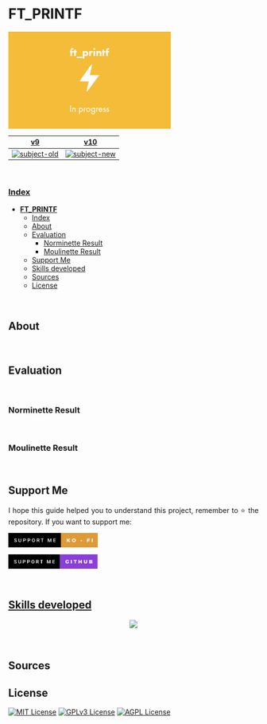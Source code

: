 # **FT_PRINTF**

<a href="https://github.com/f-corvaro/42.common_core/tree/main/ft_printf"><img align="center" src="https://github.com/f-corvaro/42.common_core/blob/main/ft_printf/.extra/ft_printf_intra.png">

<p align="justify">

v9 | v10
:-------------------------:|:-------------------------:
[![subject-old](https://img.shields.io/badge/subject-get_next_line-blueviolet)](https://github.com/f-corvaro/42.common_core/blob/main/ft_printf/.extra/en.subject.pdf) | [![subject-new](https://img.shields.io/badge/subject-get_next_line-blueviolet)](https://github.com/f-corvaro/42.common_core/blob/main/ft_printf/.extra/en.subject(new).pdf)


</p>
<br>

### Index

- [**FT\_PRINTF**](#ft_printf)
	- [Index](#index)
	- [About](#about)
	- [Evaluation](#evaluation)
		- [Norminette Result](#norminette-result)
		- [Moulinette Result](#moulinette-result)
	- [Support Me](#support-me)
	- [Skills developed](#skills-developed)
	- [Sources](#sources)
	- [License](#license)

<br>

## About

<p align="justify">

</p>

<br>

## Evaluation

</p>
<br>

### Norminette Result

<br>

### Moulinette Result

<br>

## Support Me

<p align="justify">
I hope this guide helped you to understand this project, remember to ⭐ the repository.
If you want to support me:</p>

<a href="https://ko-fi.com/fcorvaro"><img width="180" img align="center" src="https://github.com/f-corvaro/42.common_core/blob/main/.extra/support-me-ko-fi.svg">

<a href="https://github.com/sponsors/f-corvaro"><img width="180" img align="center" src="https://github.com/f-corvaro/42.common_core/blob/main/.extra/support-me-github.svg">

<br>

## Skills developed

<p align="center">
  <a href="https://skillicons.dev">
    <img src="https://skillicons.dev/icons?i=git,c,vim,vscode" />
  </a>
</p><br>

## Sources

## License

[![MIT License](https://img.shields.io/badge/License-MIT-green.svg)](https://choosealicense.com/licenses/mit/)
[![GPLv3 License](https://img.shields.io/badge/License-GPL%20v3-yellow.svg)](https://opensource.org/licenses/)
[![AGPL License](https://img.shields.io/badge/license-AGPL-blue.svg)](http://www.gnu.org/licenses/agpl-3.0)
